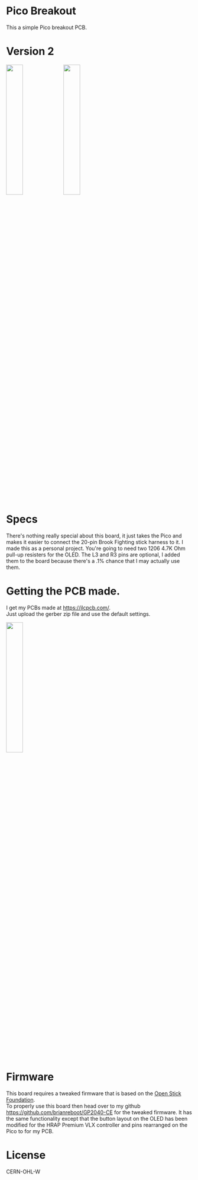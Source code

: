 # Pico Breakout
This a simple Pico breakout PCB.

# Version 2
<img src="https://github.com/brianreboot/brian-pico-breakout/blob/main/Version%202/3D%20Renderings/front.png" height=30% width=30% > <img src="https://github.com/brianreboot/brian-pico-breakout/blob/main/Version%202/3D%20Renderings/back.png" height=30% width=30% >

# Specs
There's nothing really special about this board, it just takes the Pico and makes it easier to connect the 20-pin Brook Fighting stick harness to it. I made this as a personal project. You're going to need two 1206 4.7K Ohm pull-up resisters for the OLED. The L3 and R3 pins are optional, I added them to the board because there's a .1% chance that I may actually use them.

# Getting the PCB made.
I get my PCBs made at <https://jlcpcb.com/>.  <br />
Just upload the gerber zip file and use the default settings.

<img src="https://github.com/brianreboot/brian-pico-breakout/blob/main/jlcpcb%20pcb%20options/pcb%20options.png" height=30% width=30% >

# Firmware
This board requires a tweaked firmware that is based on the [Open Stick Foundation](https://github.com/OpenStickFoundation/GP2040-CE).<br />
To properly use this board then head over to my github <https://github.com/brianreboot/GP2040-CE> for the tweaked firmware. It has the same functionality except that the button layout on the OLED has been modified for the HRAP Premium VLX controller and pins rearranged on the Pico to for my PCB.

# License
CERN-OHL-W


